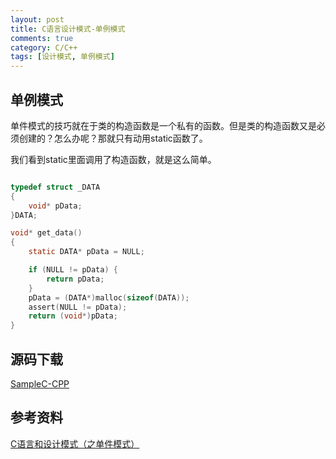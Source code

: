 ```yaml
---
layout: post
title: C语言设计模式-单例模式
comments: true
category: C/C++
tags: [设计模式, 单例模式]
---
```


## 单例模式

单件模式的技巧就在于类的构造函数是一个私有的函数。但是类的构造函数又是必须创建的？怎么办呢？那就只有动用static函数了。

我们看到static里面调用了构造函数，就是这么简单。

```c

typedef struct _DATA
{
    void* pData;
}DATA;

void* get_data()
{
    static DATA* pData = NULL;

    if (NULL != pData) {
        return pData;
    }
    pData = (DATA*)malloc(sizeof(DATA));
    assert(NULL != pData);
    return (void*)pData;
}

```

## 源码下载

[SampleC-CPP](https://github.com/yxmsw2007/SampleC-CPP.git)

## 参考资料

[C语言和设计模式（之单件模式）](http://blog.csdn.net/feixiaoxing/article/details/7071202)
